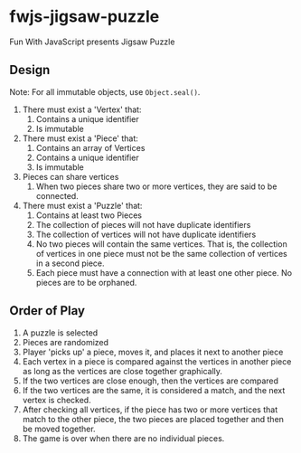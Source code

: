 # fwjs-jigsaw-puzzle
Fun With JavaScript presents Jigsaw Puzzle

## Design

Note: For all immutable objects, use ```Object.seal()```.

1. There must exist a 'Vertex' that:
   1. Contains a unique identifier
   2. Is immutable
2. There must exist a 'Piece' that:
   1. Contains an array of Vertices
   2. Contains a unique identifier
   3. Is immutable
3. Pieces can share vertices
   1. When two pieces share two or more vertices, they are said to be connected.
4. There must exist a 'Puzzle' that:
   1. Contains at least two Pieces
   2. The collection of pieces will not have duplicate identifiers
   3. The collection of vertices will not have duplicate identifiers
   4. No two pieces will contain the same vertices. That is, the collection
   of vertices in one piece must not be the same collection of vertices in 
   a second piece.
   5. Each piece must have a connection with at least one other piece. No
   pieces are to be orphaned.

## Order of Play

1. A puzzle is selected
2. Pieces are randomized
3. Player 'picks up' a piece, moves it, and places it next to another piece
4. Each vertex in a piece is compared against the vertices in another piece
as long as the vertices are close together graphically.
5. If the two vertices are close enough, then the vertices are compared
6. If the two vertices are the same, it is considered a match, and the next
vertex is checked.
7. After checking all vertices, if the piece has two or more vertices that
match to the other piece, the two pieces are placed together and then 
be moved together.
8. The game is over when there are no individual pieces.

